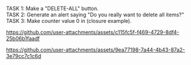 
TASK 1: Make a "DELETE-ALL" button.  
TASK 2: Generate an alert saying "Do you really want to delete all items?"   
TASK 3: Make counter value 0 in (closure example).  


https://github.com/user-attachments/assets/c115fc5f-f469-4729-8df4-25b06b1faadf



https://github.com/user-attachments/assets/9ea77198-7a44-4b43-87a2-3e79cc7c1c6d

